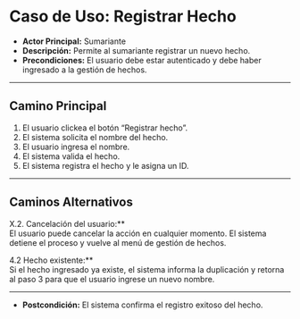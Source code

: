 # Caso de Uso: Registrar Hecho

- **Actor Principal:** Sumariante  
- **Descripción:** Permite al sumariante registrar un nuevo hecho.  
- **Precondiciones:** El usuario debe estar autenticado y debe haber ingresado a la gestión de hechos.   
---

## Camino Principal

1. El usuario clickea el botón “Registrar hecho”.
2. El sistema solicita el nombre del hecho.
3. El usuario ingresa el nombre.
4. El sistema valida el hecho.
5. El sistema registra el hecho y le asigna un ID.

---

## Caminos Alternativos

X.2. Cancelación del usuario:**  
  El usuario puede cancelar la acción en cualquier momento. El sistema detiene el proceso y vuelve al menú de gestión de hechos.

4.2 Hecho existente:**  
  Si el hecho ingresado ya existe, el sistema informa la duplicación y retorna al paso 3 para que el usuario ingrese un nuevo nombre.

--- 

- **Postcondición:** El sistema confirma el registro exitoso del hecho.
